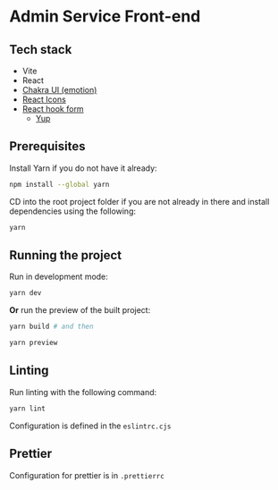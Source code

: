 # Admin Service Front-end

## Tech stack

- Vite
- React
- [Chakra UI (emotion)](https://chakra-ui.com/)
- [React Icons](https://react-icons.github.io/react-icons/)
- [React hook form](https://react-hook-form.com/get-started)
  - [Yup](https://github.com/jquense/yup)

## Prerequisites

Install Yarn if you do not have it already:

```bash
npm install --global yarn
```

CD into the root project folder if you are not already in there and install dependencies using the following:

```bash
yarn
```

## Running the project

Run in development mode:

```bash
yarn dev
```

**Or** run the preview of the built project:

```bash
yarn build # and then

yarn preview
```

## Linting

Run linting with the following command:

```bash
yarn lint
```

Configuration is defined in the `eslintrc.cjs`

## Prettier

Configuration for prettier is in `.prettierrc`

